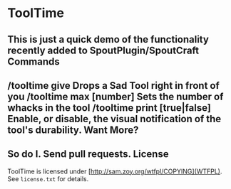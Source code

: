 ToolTime
========
This is just a quick demo of the functionality recently added to SpoutPlugin/SpoutCraft
Commands
--------
**/tooltime give** Drops a Sad Tool right in front of you
**/tooltime max [number]** Sets the number of whacks in the tool
**/tooltime print [true|false]** Enable, or disable, the visual notification of the tool's durability.
Want More?
----------
So do I. Send pull requests.
License
-------
ToolTime is licensed under [http://sam.zoy.org/wtfpl/COPYING](WTFPL). See `license.txt` for details.
